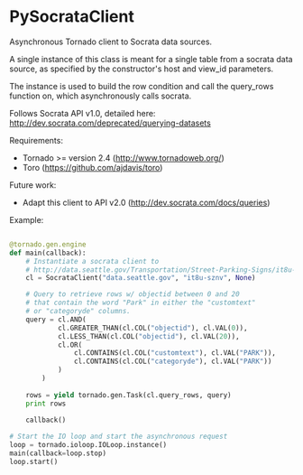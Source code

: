 PySocrataClient
===============

Asynchronous Tornado client to Socrata data sources.

A single instance of this class is meant for a single table from a
socrata data source, as specified by the constructor's host and view_id
parameters.

The instance is used to build the row condition and call the query_rows
function on, which asynchronously calls socrata.
	
Follows Socrata API v1.0, detailed here:
http://dev.socrata.com/deprecated/querying-datasets
	
Requirements:
* Tornado >= version 2.4 (http://www.tornadoweb.org/)
* Toro (https://github.com/ajdavis/toro)
	
Future work: 
* Adapt this client to API v2.0 (http://dev.socrata.com/docs/queries)

Example:
```python

@tornado.gen.engine
def main(callback):
	# Instantiate a socrata client to
	# http://data.seattle.gov/Transportation/Street-Parking-Signs/it8u-sznv
	cl = SocrataClient("data.seattle.gov", "it8u-sznv", None)

	# Query to retrieve rows w/ objectid between 0 and 20
	# that contain the word "Park" in either the "customtext"
	# or "categoryde" columns.
	query = cl.AND(
			cl.GREATER_THAN(cl.COL("objectid"), cl.VAL(0)),
			cl.LESS_THAN(cl.COL("objectid"), cl.VAL(20)),
			cl.OR(
				cl.CONTAINS(cl.COL("customtext"), cl.VAL("PARK")), 
				cl.CONTAINS(cl.COL("categoryde"), cl.VAL("PARK"))
			)
		)
			
	rows = yield tornado.gen.Task(cl.query_rows, query)
	print rows
	
	callback()

# Start the IO loop and start the asynchronous request
loop = tornado.ioloop.IOLoop.instance()
main(callback=loop.stop)
loop.start()
```